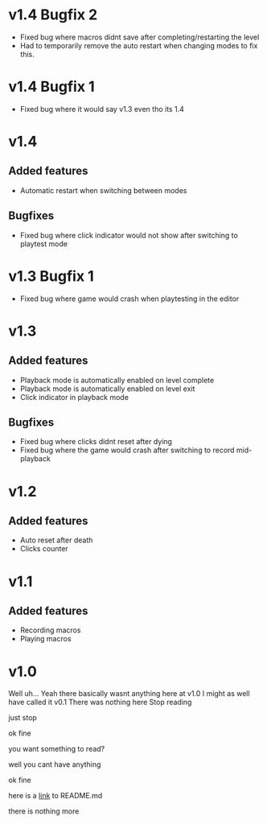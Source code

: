 # v1.4 Bugfix 2

- Fixed bug where macros didnt save after completing/restarting the level
- Had to temporarily remove the auto restart when changing modes to fix this. 

# v1.4 Bugfix 1

- Fixed bug where it would say v1.3 even tho its 1.4

# v1.4

## Added features

- Automatic restart when switching between modes

## Bugfixes

- Fixed bug where click indicator would not show after switching to playtest mode

# v1.3 Bugfix 1

- Fixed bug where game would crash when playtesting in the editor

# v1.3

## Added features

- Playback mode is automatically enabled on level complete
- Playback mode is automatically enabled on level exit
- Click indicator in playback mode

## Bugfixes

- Fixed bug where clicks didnt reset after dying
- Fixed bug where the game would crash after switching to record mid-playback

# v1.2

## Added features

- Auto reset after death
- Clicks counter

# v1.1

## Added features

- Recording macros
- Playing macros

# v1.0

Well uh...
Yeah there basically wasnt anything here at v1.0
I might as well have called it v0.1
There was nothing here
Stop reading



just stop




ok fine




you want something to read?




well you cant have anything







ok fine







here is a [link](https://www.youtube.com/watch?v=ub82Xb1C8os) to README.md






there is nothing more
